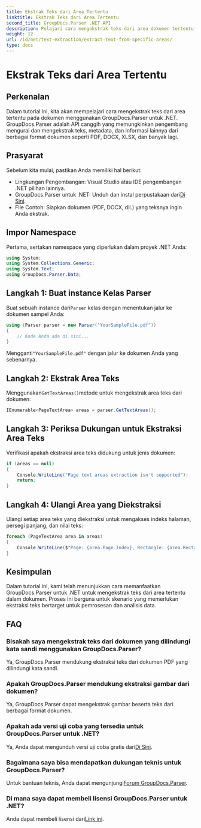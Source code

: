 ```yaml
---
title: Ekstrak Teks dari Area Tertentu
linktitle: Ekstrak Teks dari Area Tertentu
second_title: GroupDocs.Parser .NET API
description: Pelajari cara mengekstrak teks dari area dokumen tertentu menggunakan GroupDocs.Parser untuk .NET. Panduan langkah demi langkah yang mudah.
weight: 12
url: /id/net/text-extraction/extract-text-from-specific-areas/
type: docs
---
```

# Ekstrak Teks dari Area Tertentu

## Perkenalan
Dalam tutorial ini, kita akan mempelajari cara mengekstrak teks dari area tertentu pada dokumen menggunakan GroupDocs.Parser untuk .NET. GroupDocs.Parser adalah API canggih yang memungkinkan pengembang mengurai dan mengekstrak teks, metadata, dan informasi lainnya dari berbagai format dokumen seperti PDF, DOCX, XLSX, dan banyak lagi.
## Prasyarat
Sebelum kita mulai, pastikan Anda memiliki hal berikut:
- Lingkungan Pengembangan: Visual Studio atau IDE pengembangan .NET pilihan lainnya.
-  GroupDocs.Parser untuk .NET: Unduh dan instal perpustakaan dari[Di Sini](https://releases.groupdocs.com/parser/net/).
- File Contoh: Siapkan dokumen (PDF, DOCX, dll.) yang teksnya ingin Anda ekstrak.

## Impor Namespace
Pertama, sertakan namespace yang diperlukan dalam proyek .NET Anda:
```csharp
using System;
using System.Collections.Generic;
using System.Text;
using GroupDocs.Parser.Data;
```
## Langkah 1: Buat instance Kelas Parser
 Buat sebuah instance dari`Parser` kelas dengan menentukan jalur ke dokumen sampel Anda:
```csharp
using (Parser parser = new Parser("YourSampleFile.pdf"))
{
    // Kode Anda ada di sini...
}
```
 Mengganti`"YourSampleFile.pdf"` dengan jalur ke dokumen Anda yang sebenarnya.
## Langkah 2: Ekstrak Area Teks
 Menggunakan`GetTextAreas()`metode untuk mengekstrak area teks dari dokumen:
```csharp
IEnumerable<PageTextArea> areas = parser.GetTextAreas();
```
## Langkah 3: Periksa Dukungan untuk Ekstraksi Area Teks
Verifikasi apakah ekstraksi area teks didukung untuk jenis dokumen:
```csharp
if (areas == null)
{
    Console.WriteLine("Page text areas extraction isn't supported");
    return;
}
```
## Langkah 4: Ulangi Area yang Diekstraksi
Ulangi setiap area teks yang diekstraksi untuk mengakses indeks halaman, persegi panjang, dan nilai teks:
```csharp
foreach (PageTextArea area in areas)
{
    Console.WriteLine($"Page: {area.Page.Index}, Rectangle: {area.Rectangle}, Text: {area.Text}");
}
```

## Kesimpulan
Dalam tutorial ini, kami telah menunjukkan cara memanfaatkan GroupDocs.Parser untuk .NET untuk mengekstrak teks dari area tertentu dalam dokumen. Proses ini berguna untuk skenario yang memerlukan ekstraksi teks bertarget untuk pemrosesan dan analisis data.

## FAQ
### Bisakah saya mengekstrak teks dari dokumen yang dilindungi kata sandi menggunakan GroupDocs.Parser?
Ya, GroupDocs.Parser mendukung ekstraksi teks dari dokumen PDF yang dilindungi kata sandi.
### Apakah GroupDocs.Parser mendukung ekstraksi gambar dari dokumen?
Ya, GroupDocs.Parser dapat mengekstrak gambar beserta teks dari berbagai format dokumen.
### Apakah ada versi uji coba yang tersedia untuk GroupDocs.Parser untuk .NET?
 Ya, Anda dapat mengunduh versi uji coba gratis dari[Di Sini](https://releases.groupdocs.com/).
### Bagaimana saya bisa mendapatkan dukungan teknis untuk GroupDocs.Parser?
 Untuk bantuan teknis, Anda dapat mengunjungi[Forum GroupDocs.Parser](https://forum.groupdocs.com/c/parser/17).
### Di mana saya dapat membeli lisensi GroupDocs.Parser untuk .NET?
 Anda dapat membeli lisensi dari[Link ini](https://purchase.groupdocs.com/buy).